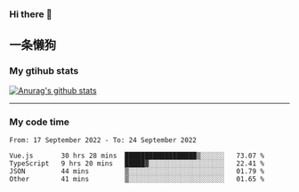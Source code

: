 ### Hi there 👋

## 一条懒狗
<!--
**kiss-me-quickly/kiss-me-quickly** is a ✨ _special_ ✨ repository because its `README.md` (this file) appears on your GitHub profile.

Here are some ideas to get you started:

- 🔭 I’m currently working on ...
- 🌱 I’m currently learning ...
- 👯 I’m looking to collaborate on ...
- 🤔 I’m looking for help with ...
- 💬 Ask me about ...
- 📫 How to reach me: ...
- 😄 Pronouns: ...
- ⚡ Fun fact: ...
-->


### My gtihub stats

[![Anurag's github stats](https://github-readme-stats.vercel.app/api?username=kiss-me-quickly)](https://github.com/anuraghazra/github-readme-stats)

***

### My code time

<!--START_SECTION:waka-->

```text
From: 17 September 2022 - To: 24 September 2022

Vue.js       30 hrs 28 mins  ██████████████████▒░░░░░░   73.07 %
TypeScript   9 hrs 20 mins   █████▓░░░░░░░░░░░░░░░░░░░   22.41 %
JSON         44 mins         ▒░░░░░░░░░░░░░░░░░░░░░░░░   01.79 %
Other        41 mins         ▒░░░░░░░░░░░░░░░░░░░░░░░░   01.65 %
```

<!--END_SECTION:waka-->
